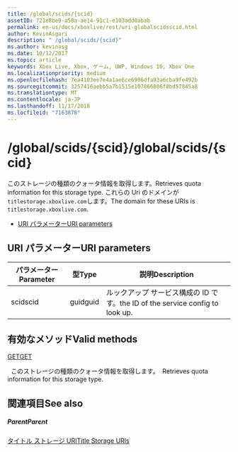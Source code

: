 ```yaml
---
title: /global/scids/{scid}
assetID: 721e8be9-a50a-ae14-91c1-e103add0abab
permalink: en-us/docs/xboxlive/rest/uri-globalscidsscid.html
author: KevinAsgari
description: " /global/scids/{scid}"
ms.author: kevinasg
ms.date: 10/12/2017
ms.topic: article
keywords: Xbox Live, Xbox, ゲーム, UWP, Windows 10, Xbox One
ms.localizationpriority: medium
ms.openlocfilehash: 7ea4103ee7e4a1ae6ce6906dfa93a6cba9fe492b
ms.sourcegitcommit: 3257416aebb5a7b1515e107866806f8bd57845a8
ms.translationtype: MT
ms.contentlocale: ja-JP
ms.lasthandoff: 11/17/2018
ms.locfileid: "7163878"
---
```

# <a name="globalscidsscid"></a><span data-ttu-id="f968e-104">/global/scids/{scid}</span><span class="sxs-lookup"><span data-stu-id="f968e-104">/global/scids/{scid}</span></span>
<span data-ttu-id="f968e-105">このストレージの種類のクォータ情報を取得します。</span><span class="sxs-lookup"><span data-stu-id="f968e-105">Retrieves quota information for this storage type.</span></span> <span data-ttu-id="f968e-106">これらの Uri のドメインが`titlestorage.xboxlive.com`します。</span><span class="sxs-lookup"><span data-stu-id="f968e-106">The domain for these URIs is `titlestorage.xboxlive.com`.</span></span>
 
  * [<span data-ttu-id="f968e-107">URI パラメーター</span><span class="sxs-lookup"><span data-stu-id="f968e-107">URI parameters</span></span>](#ID4EV)
 
<a id="ID4EV"></a>

 
## <a name="uri-parameters"></a><span data-ttu-id="f968e-108">URI パラメーター</span><span class="sxs-lookup"><span data-stu-id="f968e-108">URI parameters</span></span>
 
| <span data-ttu-id="f968e-109">パラメーター</span><span class="sxs-lookup"><span data-stu-id="f968e-109">Parameter</span></span>| <span data-ttu-id="f968e-110">型</span><span class="sxs-lookup"><span data-stu-id="f968e-110">Type</span></span>| <span data-ttu-id="f968e-111">説明</span><span class="sxs-lookup"><span data-stu-id="f968e-111">Description</span></span>| 
| --- | --- | --- | 
| <span data-ttu-id="f968e-112">scid</span><span class="sxs-lookup"><span data-stu-id="f968e-112">scid</span></span>| <span data-ttu-id="f968e-113">guid</span><span class="sxs-lookup"><span data-stu-id="f968e-113">guid</span></span>| <span data-ttu-id="f968e-114">ルックアップ サービス構成の ID です。</span><span class="sxs-lookup"><span data-stu-id="f968e-114">the ID of the service config to look up.</span></span>| 
  
<a id="ID4ETB"></a>

 
## <a name="valid-methods"></a><span data-ttu-id="f968e-115">有効なメソッド</span><span class="sxs-lookup"><span data-stu-id="f968e-115">Valid methods</span></span>

[<span data-ttu-id="f968e-116">GET</span><span class="sxs-lookup"><span data-stu-id="f968e-116">GET</span></span>](uri-globalscidsscid-get.md)

<span data-ttu-id="f968e-117">&nbsp;&nbsp;このストレージの種類のクォータ情報を取得します。</span><span class="sxs-lookup"><span data-stu-id="f968e-117">&nbsp;&nbsp;Retrieves quota information for this storage type.</span></span> 
 
<a id="ID4E4B"></a>

 
## <a name="see-also"></a><span data-ttu-id="f968e-118">関連項目</span><span class="sxs-lookup"><span data-stu-id="f968e-118">See also</span></span>
 
<a id="ID4E6B"></a>

 
##### <a name="parent"></a><span data-ttu-id="f968e-119">Parent</span><span class="sxs-lookup"><span data-stu-id="f968e-119">Parent</span></span> 

[<span data-ttu-id="f968e-120">タイトル ストレージ URI</span><span class="sxs-lookup"><span data-stu-id="f968e-120">Title Storage URIs</span></span>](atoc-reference-storagev2.md)

   